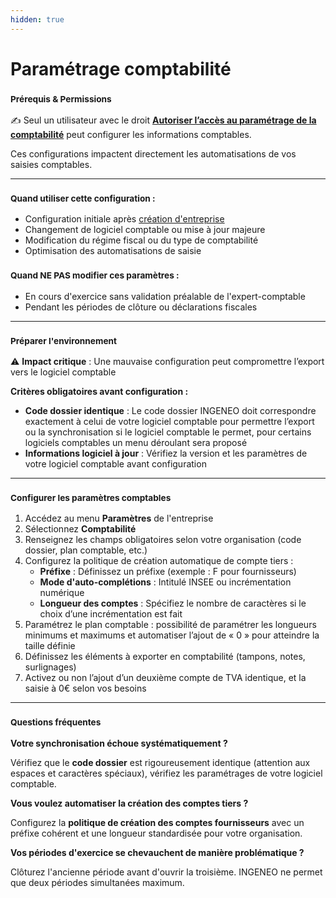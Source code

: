 ```yaml
---
hidden: true
---
```


# Paramétrage comptabilité

### <sup>**Prérequis & Permissions**</sup>

✍️ Seul un utilisateur avec le droit [**Autoriser l’accès au paramétrage de la comptabilité**](../administration/detail-des-droits.md) peut configurer les informations comptables.

Ces configurations impactent directement les automatisations de vos saisies comptables.

***

### <sup>**Quand utiliser cette configuration :**</sup>

* Configuration initiale après [création d'entreprise](creer-une-entreprise.md)
* Changement de logiciel comptable ou mise à jour majeure
* Modification du régime fiscal ou du type de comptabilité
* Optimisation des automatisations de saisie

### <sup>**Quand NE PAS modifier ces paramètres :**</sup>

* En cours d'exercice sans validation préalable de l'expert-comptable
* Pendant les périodes de clôture ou déclarations fiscales[  ](https://app.arcade.software/share/Ekl1mfs0I4ZlmeMQmkoz)

***

### <sup>**Préparer l'environnement**</sup>

⚠️ **Impact critique** : Une mauvaise configuration peut compromettre l’export vers le logiciel comptable

**Critères obligatoires avant configuration :**

* **Code dossier identique** : Le code dossier INGENEO doit correspondre exactement à celui de votre logiciel comptable pour permettre l’export ou la synchronisation si le logiciel comptable le permet, pour certains logiciels comptables un menu déroulant sera proposé
* **Informations logiciel à jour** : Vérifiez la version et les paramètres de votre logiciel comptable avant configuration

***

### <sup>**Configurer les paramètres comptables**</sup>

1. Accédez au menu **Paramètres** de l'entreprise
2. Sélectionnez **Comptabilité**
3. Renseignez les champs obligatoires selon votre organisation (code dossier, plan comptable, etc.)
4. Configurez la politique de création automatique de compte tiers :
   * **Préfixe** : Définissez un préfixe (exemple : F pour fournisseurs)
   * **Mode d'auto-complétions** : Intitulé INSEE ou incrémentation numérique
   * **Longueur des comptes** : Spécifiez le nombre de caractères si le choix d’une incrémentation est fait
5. Paramétrez le plan comptable : possibilité de paramétrer les longueurs minimums et maximums et automatiser l’ajout de « 0 » pour atteindre la taille définie
6. Définissez les éléments à exporter en comptabilité (tampons, notes, surlignages)
7. Activez ou non l’ajout d’un deuxième compte de TVA identique, et la saisie à 0€ selon vos besoins

***

### <sup>**Questions fréquentes**</sup>

**Votre synchronisation échoue systématiquement ?**

Vérifiez que le **code dossier** est rigoureusement identique (attention aux espaces et caractères spéciaux), vérifiez les paramétrages de votre logiciel comptable.

**Vous voulez automatiser la création des comptes tiers ?**

Configurez la **politique de création des comptes fournisseurs** avec un préfixe cohérent et une longueur standardisée pour votre organisation.

**Vos périodes d'exercice se chevauchent de manière problématique ?**

Clôturez l'ancienne période avant d'ouvrir la troisième. INGENEO ne permet que deux périodes simultanées maximum.
